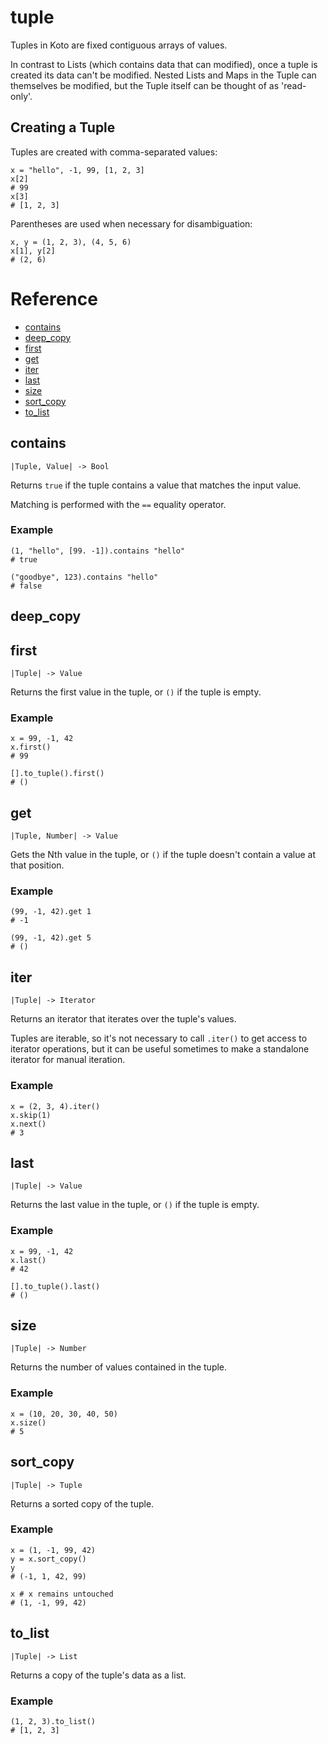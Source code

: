 # tuple

Tuples in Koto are fixed contiguous arrays of values.

In contrast to Lists (which contains data that can modified),
once a tuple is created its data can't be modified.
Nested Lists and Maps in the Tuple can themselves be modified,
but the Tuple itself can be thought of as 'read-only'.

## Creating a Tuple

Tuples are created with comma-separated values:

```koto
x = "hello", -1, 99, [1, 2, 3]
x[2]
# 99
x[3]
# [1, 2, 3]
```

Parentheses are used when necessary for disambiguation:

```koto
x, y = (1, 2, 3), (4, 5, 6)
x[1], y[2]
# (2, 6)
```

# Reference

- [contains](#contains)
- [deep_copy](#deep_copy)
- [first](#first)
- [get](#get)
- [iter](#iter)
- [last](#last)
- [size](#size)
- [sort_copy](#sort_copy)
- [to_list](#to_list)

## contains

`|Tuple, Value| -> Bool`

Returns `true` if the tuple contains a value that matches the input value.

Matching is performed with the `==` equality operator.

### Example

```koto
(1, "hello", [99. -1]).contains "hello"
# true

("goodbye", 123).contains "hello"
# false
```

## deep_copy

## first

`|Tuple| -> Value`

Returns the first value in the tuple, or `()` if the tuple is empty.

### Example

```koto
x = 99, -1, 42
x.first()
# 99

[].to_tuple().first()
# ()
```

## get

`|Tuple, Number| -> Value`

Gets the Nth value in the tuple, or `()` if the tuple doesn't contain a value at
that position.

### Example

```koto
(99, -1, 42).get 1
# -1

(99, -1, 42).get 5
# ()
```

## iter

`|Tuple| -> Iterator`

Returns an iterator that iterates over the tuple's values.

Tuples are iterable, so it's not necessary to call `.iter()` to get access to
iterator operations, but it can be useful sometimes to make a standalone
iterator for manual iteration.

### Example

```koto
x = (2, 3, 4).iter()
x.skip(1)
x.next()
# 3
```

## last

`|Tuple| -> Value`

Returns the last value in the tuple, or `()` if the tuple is empty.

### Example

```koto
x = 99, -1, 42
x.last()
# 42

[].to_tuple().last()
# ()
```

## size

`|Tuple| -> Number`

Returns the number of values contained in the tuple.

### Example

```koto
x = (10, 20, 30, 40, 50)
x.size()
# 5
```

## sort_copy

`|Tuple| -> Tuple`

Returns a sorted copy of the tuple.

### Example

```koto
x = (1, -1, 99, 42)
y = x.sort_copy()
y
# (-1, 1, 42, 99)

x # x remains untouched
# (1, -1, 99, 42)
```

## to_list

`|Tuple| -> List`

Returns a copy of the tuple's data as a list.

### Example

```koto
(1, 2, 3).to_list()
# [1, 2, 3]
```
